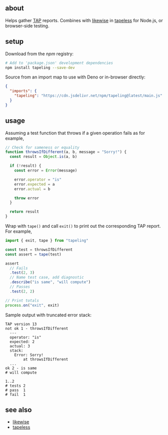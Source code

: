 ## about

Helps gather [TAP](https://testanything.org) reports. Combines with [likewise](https://npm.im/likewise) in [tapeless](https://npm.im/tapeless) for Node.js, or browser-side testing.

## setup

Download from the _npm_ registry:

```sh
# Add to 'package.json' development dependencies
npm install tapeling --save-dev
```

Source from an import map to use with Deno or in-browser directly:

```json
{
  "imports": {
    "tapeling": "https://cdn.jsdelivr.net/npm/tapeling@latest/main.js"
  }
}
```

## usage

Assuming a test function that throws if a given operation fails as for example,

```js
// Check for sameness or equality
function throwsIfDifferent(a, b, message = "Sorry!") {
  const result = Object.is(a, b)

  if (!result) {
    const error = Error(message)

    error.operator = "is"
    error.expected = a
    error.actual = b

    throw error
  }

  return result
}
```

Wrap with `tape()` and call `exit()` to print out the corresponding TAP report. For example,

```js
import { exit, tape } from "tapeling"

const test = throwsIfDifferent
const assert = tape(test)

assert
  // Fails
  .test(2, 3)
  // Name test case, add diagnostic
  .describe("is same", "will compute")
  // Passes
  .test(2, 2)

// Print totals
process.on("exit", exit)
```

Sample output with truncated error stack:

```console
TAP version 13
not ok 1 - throwsIfDifferent
  ---
  operator: "is"
  expected: 2
  actual: 3
  stack:
    Error: Sorry!
        at throwsIfDifferent
  ...
ok 2 - is same
# will compute

1..2
# tests 2
# pass  1
# fail  1
```

## see also

- [likewise](https://github.com/thewhodidthis/likewise)
- [tapeless](https://github.com/thewhodidthis/tapeless)
